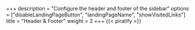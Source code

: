 +++
description = "Configure the header and footer of the sidebar"
options = ["disableLandingPageButton", "landingPageName", "showVisitedLinks"]
title = "Header & Footer"
weight = 2
+++
{{< piratify >}}